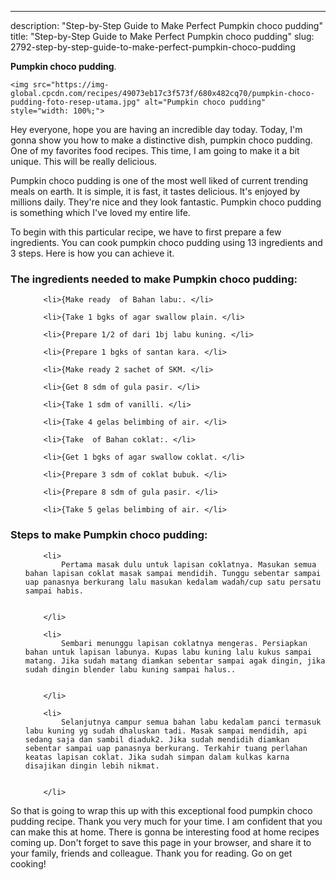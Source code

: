 ---
description: "Step-by-Step Guide to Make Perfect Pumpkin choco pudding"
title: "Step-by-Step Guide to Make Perfect Pumpkin choco pudding"
slug: 2792-step-by-step-guide-to-make-perfect-pumpkin-choco-pudding

<p>
	<strong>Pumpkin choco pudding</strong>. 
	
</p>
<p>
	
	<img src="https://img-global.cpcdn.com/recipes/49073eb17c3f573f/680x482cq70/pumpkin-choco-pudding-foto-resep-utama.jpg" alt="Pumpkin choco pudding" style="width: 100%;">
	
	
</p>
<p>
	Hey everyone, hope you are having an incredible day today. Today, I'm gonna show you how to make a distinctive dish, pumpkin choco pudding. One of my favorites food recipes. This time, I am going to make it a bit unique. This will be really delicious.
</p>
	
<p>
	
</p>
<p>
	Pumpkin choco pudding is one of the most well liked of current trending meals on earth. It is simple, it is fast, it tastes delicious. It's enjoyed by millions daily. They're nice and they look fantastic. Pumpkin choco pudding is something which I've loved my entire life.
</p>

<p>
To begin with this particular recipe, we have to first prepare a few ingredients. You can cook pumpkin choco pudding using 13 ingredients and 3 steps. Here is how you can achieve it.
</p>

<h3>The ingredients needed to make Pumpkin choco pudding:</h3>

<ol>
	
		<li>{Make ready  of Bahan labu:. </li>
	
		<li>{Take 1 bgks of agar swallow plain. </li>
	
		<li>{Prepare 1/2 of dari 1bj labu kuning. </li>
	
		<li>{Prepare 1 bgks of santan kara. </li>
	
		<li>{Make ready 2 sachet of SKM. </li>
	
		<li>{Get 8 sdm of gula pasir. </li>
	
		<li>{Take 1 sdm of vanilli. </li>
	
		<li>{Take 4 gelas belimbing of air. </li>
	
		<li>{Take  of Bahan coklat:. </li>
	
		<li>{Get 1 bgks of agar swallow coklat. </li>
	
		<li>{Prepare 3 sdm of coklat bubuk. </li>
	
		<li>{Prepare 8 sdm of gula pasir. </li>
	
		<li>{Take 5 gelas belimbing of air. </li>
	
</ol>
<p>
	
</p>

<h3>Steps to make Pumpkin choco pudding:</h3>

<ol>
	
		<li>
			Pertama masak dulu untuk lapisan coklatnya. Masukan semua bahan lapisan coklat masak sampai mendidih. Tunggu sebentar sampai uap panasnya berkurang lalu masukan kedalam wadah/cup satu persatu sampai habis.
			
			
		</li>
	
		<li>
			Sembari menunggu lapisan coklatnya mengeras. Persiapkan bahan untuk lapisan labunya. Kupas labu kuning lalu kukus sampai matang. Jika sudah matang diamkan sebentar sampai agak dingin, jika sudah dingin blender labu kuning sampai halus..
			
			
		</li>
	
		<li>
			Selanjutnya campur semua bahan labu kedalam panci termasuk labu kuning yg sudah dhaluskan tadi. Masak sampai mendidih, api sedang saja dan sambil diaduk2. Jika sudah mendidih diamkan sebentar sampai uap panasnya berkurang. Terkahir tuang perlahan keatas lapisan coklat. Jika sudah simpan dalam kulkas karna disajikan dingin lebih nikmat.
			
			
		</li>
	
</ol>

<p>
	
</p>

<p>
	So that is going to wrap this up with this exceptional food pumpkin choco pudding recipe. Thank you very much for your time. I am confident that you can make this at home. There is gonna be interesting food at home recipes coming up. Don't forget to save this page in your browser, and share it to your family, friends and colleague. Thank you for reading. Go on get cooking!
</p>
